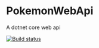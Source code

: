 # PokemonWebApi
A dotnet core web api


[![Build status](https://lachgar.visualstudio.com/PokemonWebApi/_apis/build/status/PokemonWebApi-ASP.NET%20Core-CI)](https://lachgar.visualstudio.com/PokemonWebApi/_build/latest?definitionId=10)
